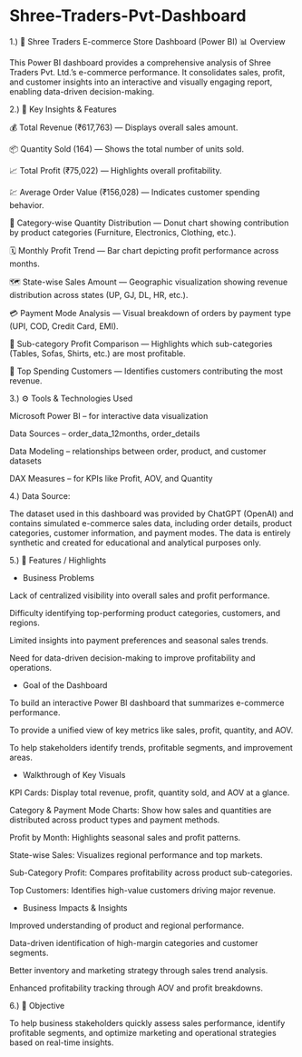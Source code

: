 # Shree-Traders-Pvt-Dashboard
1.) 🧾 Shree Traders E-commerce Store Dashboard (Power BI)
📊 Overview

This Power BI dashboard provides a comprehensive analysis of Shree Traders Pvt. Ltd.’s e-commerce performance. It consolidates sales, profit, and customer insights into an interactive and visually engaging report, enabling data-driven decision-making.

2.) 🚀 Key Insights & Features

💰 Total Revenue (₹617,763) — Displays overall sales amount.

📦 Quantity Sold (164) — Shows the total number of units sold.

📈 Total Profit (₹75,022) — Highlights overall profitability.

💹 Average Order Value (₹156,028) — Indicates customer spending behavior.

🧩 Category-wise Quantity Distribution — Donut chart showing contribution by product categories (Furniture, Electronics, Clothing, etc.).

🗓️ Monthly Profit Trend — Bar chart depicting profit performance across months.

🗺️ State-wise Sales Amount — Geographic visualization showing revenue distribution across states (UP, GJ, DL, HR, etc.).

💳 Payment Mode Analysis — Visual breakdown of orders by payment type (UPI, COD, Credit Card, EMI).

🧵 Sub-category Profit Comparison — Highlights which sub-categories (Tables, Sofas, Shirts, etc.) are most profitable.

👥 Top Spending Customers — Identifies customers contributing the most revenue.

3.) ⚙️ Tools & Technologies Used

Microsoft Power BI – for interactive data visualization

Data Sources – order_data_12months, order_details

Data Modeling – relationships between order, product, and customer datasets

DAX Measures – for KPIs like Profit, AOV, and Quantity

4.) Data Source:

The dataset used in this dashboard was provided by ChatGPT (OpenAI) and contains simulated e-commerce sales data, including order details, product categories, customer information, and payment modes. The data is entirely synthetic and created for educational and analytical purposes only.

5.) 🌟 Features / Highlights

* Business Problems

Lack of centralized visibility into overall sales and profit performance.

Difficulty identifying top-performing product categories, customers, and regions.

Limited insights into payment preferences and seasonal sales trends.

Need for data-driven decision-making to improve profitability and operations.

* Goal of the Dashboard

To build an interactive Power BI dashboard that summarizes e-commerce performance.

To provide a unified view of key metrics like sales, profit, quantity, and AOV.

To help stakeholders identify trends, profitable segments, and improvement areas.

* Walkthrough of Key Visuals

KPI Cards: Display total revenue, profit, quantity sold, and AOV at a glance.

Category & Payment Mode Charts: Show how sales and quantities are distributed across product types and payment methods.

Profit by Month: Highlights seasonal sales and profit patterns.

State-wise Sales: Visualizes regional performance and top markets.

Sub-Category Profit: Compares profitability across product sub-categories.

Top Customers: Identifies high-value customers driving major revenue.

* Business Impacts & Insights

Improved understanding of product and regional performance.

Data-driven identification of high-margin categories and customer segments.

Better inventory and marketing strategy through sales trend analysis.

Enhanced profitability tracking through AOV and profit breakdowns.

6.) 🎯 Objective

To help business stakeholders quickly assess sales performance, identify profitable segments, and optimize marketing and operational strategies based on real-time insights.
